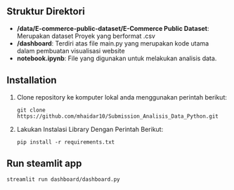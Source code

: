 ## Struktur Direktori

- **/data/E-commerce-public-dataset/E-Commerce Public Dataset**: Merupakan dataset Proyek yang berformat .csv
- **/dashboard**: Terdiri atas file main.py yang merupakan kode utama dalam pembuatan visualisasi website
- **notebook.ipynb**: File yang digunakan untuk melakukan analisis data.

## Installation

1. Clone repository ke komputer lokal anda menggunakan perintah berikut:

   ```shell
   git clone https://github.com/mhaidar10/Submission_Analisis_Data_Python.git
   ```

2. Lakukan Instalasi Library Dengan Perintah Berikut:

    ```shell
    pip install -r requirements.txt
    ```

## Run steamlit app
```
streamlit run dashboard/dashboard.py
```